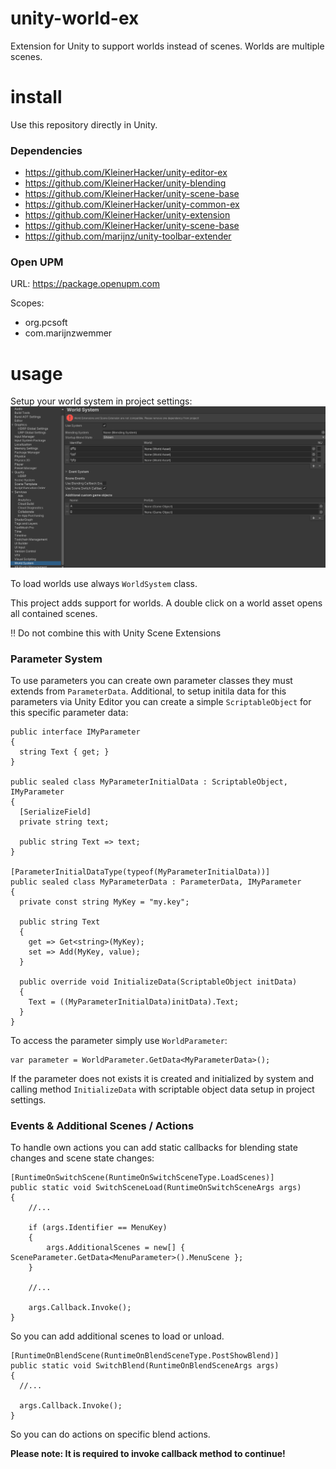 # unity-world-ex
Extension for Unity to support worlds instead of scenes. Worlds are multiple scenes.

# install
Use this repository directly in Unity.

### Dependencies
* https://github.com/KleinerHacker/unity-editor-ex
* https://github.com/KleinerHacker/unity-blending
* https://github.com/KleinerHacker/unity-scene-base
* https://github.com/KleinerHacker/unity-common-ex
* https://github.com/KleinerHacker/unity-extension
* https://github.com/KleinerHacker/unity-scene-base
* https://github.com/marijnz/unity-toolbar-extender

### Open UPM
URL: https://package.openupm.com

Scopes:
* org.pcsoft
* com.marijnzwemmer

# usage
Setup your world system in project settings:
![editor](https://github.com/KleinerHacker/unity-world-ex/blob/0184743b3e75b9c2208f9d14544030aa97f62769/Docs/editor.png)

To load worlds use always `WorldSystem` class.

This project adds support for worlds. A double click on a world asset opens all contained scenes.

:bangbang: Do not combine this with Unity Scene Extensions

### Parameter System
To use parameters you can create own parameter classes they must extends from `ParameterData`. Additional, to setup initila data for this parameters via Unity Editor you can create a simple `ScriptableObject` for this specific parameter data:

```CSharp
public interface IMyParameter 
{
  string Text { get; }
}

public sealed class MyParameterInitialData : ScriptableObject, IMyParameter
{
  [SerializeField]
  private string text;
  
  public string Text => text;
}

[ParameterInitialDataType(typeof(MyParameterInitialData))]
public sealed class MyParameterData : ParameterData, IMyParameter 
{
  private const string MyKey = "my.key";

  public string Text
  {
    get => Get<string>(MyKey);
    set => Add(MyKey, value);
  }
  
  public override void InitializeData(ScriptableObject initData) 
  {
    Text = ((MyParameterInitialData)initData).Text;
  }
}
```

To access the parameter simply use `WorldParameter`:
```CSharp
var parameter = WorldParameter.GetData<MyParameterData>();
```

If the parameter does not exists it is created and initialized by system and calling method `InitializeData` with scriptable object data setup in project settings.

### Events & Additional Scenes / Actions
To handle own actions you can add static callbacks for blending state changes and scene state changes:
```CSharp
[RuntimeOnSwitchScene(RuntimeOnSwitchSceneType.LoadScenes)]
public static void SwitchSceneLoad(RuntimeOnSwitchSceneArgs args)
{
    //...

    if (args.Identifier == MenuKey)
    {
        args.AdditionalScenes = new[] { SceneParameter.GetData<MenuParameter>().MenuScene };
    }
    
    //...
    
    args.Callback.Invoke();
}
```
So you can add additional scenes to load or unload.
```CSharp
[RuntimeOnBlendScene(RuntimeOnBlendSceneType.PostShowBlend)]
public static void SwitchBlend(RuntimeOnBlendSceneArgs args)
{
  //...
  
  args.Callback.Invoke();
}
```
So you can do actions on specific blend actions.

__Please note: It is required to invoke callback method to continue!__
